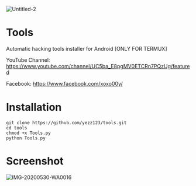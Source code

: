 ![Untitled-2](https://user-images.githubusercontent.com/52716203/83064761-3b437980-a05a-11ea-96f6-49ad539c5cf3.png)

# Tools

Automatic hacking tools installer for Android [ONLY FOR TERMUX]


YouTube Channel: https://www.youtube.com/channel/UC5ba_E8pgMV0ETCRn7PQzUg/featured



Facebook: https://www.facebook.com/xoxo00y/

# Installation

```
git clone https://github.com/yezz123/tools.git
cd tools
chmod +x Tools.py
python Tools.py
```
# Screenshot
![IMG-20200530-WA0016](https://user-images.githubusercontent.com/52716203/83340236-89ac7e80-a2cd-11ea-9ddc-da2fc1961091.jpg)

